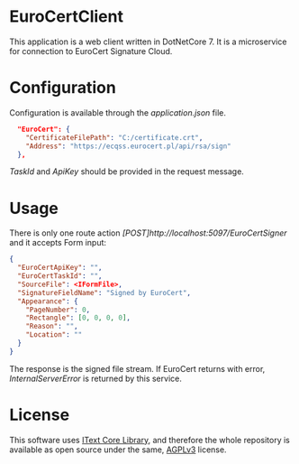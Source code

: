 # EuroCertClient
This application is a web client written in DotNetCore 7. It is a microservice for connection to EuroCert Signature Cloud.

# Configuration
Configuration is available through the *application.json* file.
```json
  "EuroCert": {
    "CertificateFilePath": "C:/certificate.crt",
    "Address": "https://ecqss.eurocert.pl/api/rsa/sign"
  },
```
*TaskId* and *ApiKey* should be provided in the request message.

# Usage
There is only one route action *[POST]http://localhost:5097/EuroCertSigner* and it accepts Form input:
```json
{
  "EuroCertApiKey": "",
  "EuroCertTaskId": "",
  "SourceFile": <IFormFile>,
  "SignatureFieldName": "Signed by EuroCert",
  "Appearance": {
    "PageNumber": 0,
    "Rectangle": [0, 0, 0, 0],
    "Reason": "",
    "Location": ""
  }
}
```
The response is the signed file stream.
If EuroCert returns with error, *InternalServerError* is returned by this service.

# License
This software uses [IText Core Library](https://wiki.itextsupport.com/home/it7kb/releases/release-itext-core-8-0-0 "iText's Homepage"),
and therefore the whole repository is available as open source under the same, [AGPLv3](https://itextpdf.com/how-buy/legal/agpl-gnu-affero-general-public-license "iText's AGPLv3 License") license.
